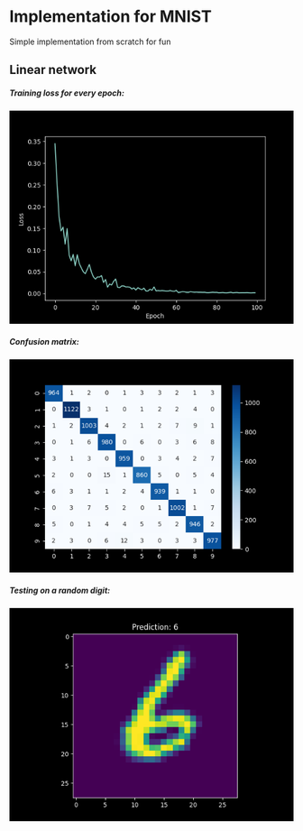# Implementation for MNIST

Simple implementation from scratch for fun


## Linear network

##### Training loss for every epoch:
![Training Loss](fig/loss.png "Loss")

##### Confusion matrix:
![Confusion](fig/confusion_matrix.png "Confusion matrix")

##### Testing on a random digit:
![Prediction](fig/predicted.png "Number: 6")